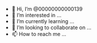 - 👋 Hi, I’m @00000000000139
- 👀 I’m interested in ...
- 🌱 I’m currently learning ...
- 💞️ I’m looking to collaborate on ...
- 📫 How to reach me ...

<!---
00000000000139/00000000000139 is a ✨ special ✨ repository because its `README.md` (this file) appears on your GitHub profile.
You can click the Preview link to take a look at your changes.
--->

